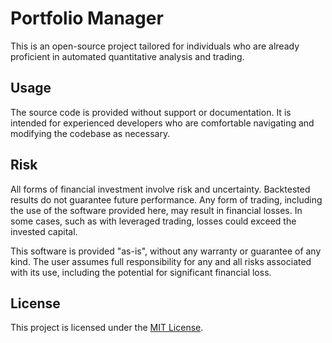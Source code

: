 # Portfolio Manager

This is an open-source project tailored for individuals who are already proficient in automated quantitative analysis and trading.

## Usage

The source code is provided without support or documentation. It is intended for experienced developers who are comfortable navigating and modifying the codebase as necessary.

## Risk

All forms of financial investment involve risk and uncertainty. Backtested results do not guarantee future performance. Any form of trading, including the use of the software provided here, may result in financial losses. In some cases, such as with leveraged trading, losses could exceed the invested capital.

This software is provided "as-is", without any warranty or guarantee of any kind. The user assumes full responsibility for any and all risks associated with its use, including the potential for significant financial loss.

## License

This project is licensed under the [MIT License](LICENSE).
